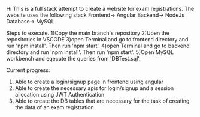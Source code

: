 Hi
This is a full stack attempt to create a website for exam registrations.
The website uses the following stack
Frontend-> Angular
Backend-> NodeJs
Database-> MySQL

Steps to execute.
1)Copy the main branch's repository
2)Upen the repositories in VSCODE
3)open Terminal and go to frontend directory and run 'npm install'. Then run 'npm start'.
4)open Terminal and go to backend directory and run 'npm install'. Then run 'npm start'.
5)Open MySQL workbench  and eqecute the queries from 'DBTest.sql'.

Current progress:
1) Able to create a login/signup page in frontend using angular
2) Able to create the necessary apis for login/signup and a session allocation using JWT Authentication
3) Able to create the DB tables that are necessary for the task of creating the data of an exam registration
